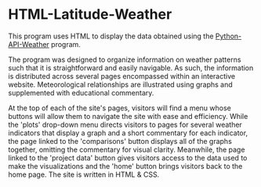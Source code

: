 # HTML-Latitude-Weather
This program uses HTML to display the data obtained using the [Python-API-Weather](https://github.com/finnwurtz/Python-API-Weather) program.

The program was designed to organize information on weather patterns such that it is straightforward and easily navigable. As such, the information is distributed across several pages encompassed within an interactive website. Meteorological relationships are illustrated using graphs and supplemented with educational commentary.

At the top of each of the site's pages, visitors will find a menu whose buttons will allow them to navigate the site with ease and efficiency. While the 'plots' drop-down menu directs visitors to pages for several weather indicators that display a graph and a short commentary for each indicator, the page linked to the 'comparisons' button displays all of the graphs together, omitting the commentary for visual clarity. Meanwhile, the page linked to the 'project data' button gives visitors access to the data used to make the visualizations and the 'home' button brings visitors back to the home page. The site is written in HTML & CSS.
